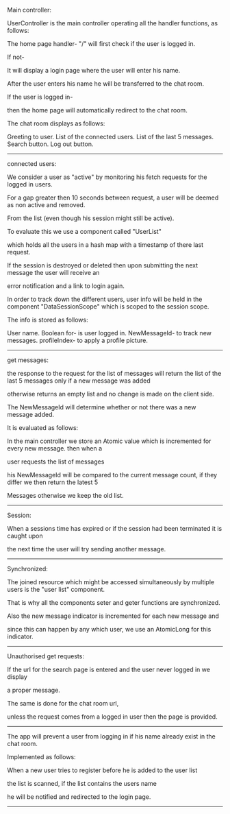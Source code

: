 Main controller:

UserController is the main controller operating all the handler functions, as follows:

The home page handler- "/" will first check if the user is logged in.

If not-

It will display a login page where the user will enter his name.

After the user enters his name he will be transferred to the chat room.

If the user is logged in-

then the home page will automatically redirect to the chat room.

The chat room displays as follows:

Greeting to user.
List of the connected users.
List of the last 5 messages.
Search button.
Log out button.

-------------------------------------------------------------------------------------------
connected users:

We consider a user as "active" by monitoring his fetch requests for the logged in users.

For a gap greater then 10 seconds between request, a user will be deemed as non active and removed.

From the list (even though his session might still be active).

To evaluate this we use a component called "UserList"

which holds all the users in a hash map with a timestamp of there last request.

If the session is destroyed or deleted then upon submitting the next message the user will receive an

error notification and a link to login again.

In order to track down the different users, user info will be held in the component "DataSessionScope" which is scoped to the session scope.

The info is stored as follows:

User name.
Boolean for- is user logged in.
NewMessageId- to track new messages.
profileIndex- to apply a profile picture.

-------------------------------------------------------------------------------------------
get messages:

the response to the request for the list of messages will return the list of the last 5 messages only if a new message was added

otherwise returns an empty list and no change is made on the client side.

The NewMessageId will determine whether or not there was a new message added.

It is evaluated as follows:

In the main controller we store an Atomic value which is incremented for every new message. then when a

user requests the list of messages

his NewMessageId will be compared to the current message count, if they differ we then return the latest 5

Messages otherwise we keep the old list.

-------------------------------------------------------------------------------------------
Session:

When a sessions time has expired or if the session had been terminated it is caught upon

the next time the user will try sending another message.

-------------------------------------------------------------------------------------------
Synchronized:

The joined resource which might be accessed simultaneously by multiple users is the "user list" component.

That is why all the components seter and geter functions are synchronized.

Also the new message indicator is incremented for each new message and

since this can happen by any which user, we use an AtomicLong for this indicator.

-------------------------------------------------------------------------------------------
Unauthorised get requests:

If the url for the search page is entered and the user never logged in we display

a proper message.

The same is done for the chat room url,

unless the request comes from a logged in user then the page is provided.

-------------------------------------------------------------------------------------------
The app will prevent a user from logging in if his name already exist in the chat room.

Implemented as follows:

When a new user tries to register before he is added to the user list

the list is scanned, if the list contains the users name

he will be notified and redirected to the login page.

-------------------------------------------------------------------------------------------
